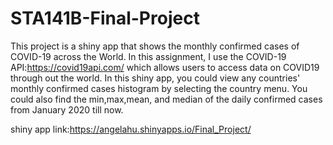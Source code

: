 # STA141B-Final-Project
This project is a shiny app that shows the monthly confirmed cases of COVID-19 across the World. 
In this assignment, I use the COVID-19 API:https://covid19api.com/ which allows users to access data on COVID19 through out the world.
In this shiny app, you could view any countries' monthly confirmed cases histogram by selecting the country menu. You could also find the min,max,mean, and median of the daily confirmed cases from January 2020 till now. 

shiny app link:https://angelahu.shinyapps.io/Final_Project/
